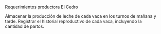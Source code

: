 Requerimientos productora El Cedro

Almacenar la producción de leche de cada vaca en los turnos de mañana y tarde.
Registrar el historial reproductivo de cada vaca, incluyendo la cantidad de partos.
